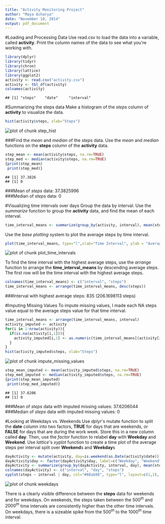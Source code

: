```yaml
---
title: "Activity Monitoring Project"
author: "Maya Acharya"
date: "November 10, 2014"
output: pdf_document
---
```

#Loading and Processing Data
Use read.csv to load the data into a variable, called **activity**.
Print the column names of the data to see what you're working with.

```r
library(dplyr)
library(tidyr)
library(chron)
library(lattice)
library(ggplot2)
activity <- read.csv("activity.csv")
activity <- tbl_df(activity)
colnames(activity)
```

```
## [1] "steps"    "date"     "interval"
```
#Summarizing the steps data
Make a histogram of the *steps* column of **activity** to visualize the data.

```r
hist(activity$steps, xlab="Steps")
```

![plot of chunk step_hist](figure/step_hist-1.png) 
  
###Find the *mean* and *median* of the *steps* data.
Use the *mean* and *median* functions on the **steps** column of the **activity** data.

```r
step_mean <- mean(activity$steps, na.rm=TRUE)
step_med <- median(activity$steps, na.rm=TRUE)
{print(step_mean)
 print(step_med)}
```

```
## [1] 37.3826
## [1] 0
```
###Mean of *steps* data: 37.3825996  
###Median of *steps* data: 0  

#Visualizing time intervals over days
Group the data by interval. Use the *summarize* function to group the **activity** data, and find the mean of each interval.

```r
time_interval_means <- summarize(group_by(activity, interval), mean(steps, na.rm=TRUE))
```

  
  Use the *base plotting* system to plot the average steps by time interval.

```r
plot(time_interval_means, type="l",xlab="Time Interval", ylab = "Average Steps")
```

![plot of chunk plot_time_intervals](figure/plot_time_intervals-1.png) 

  
To find the time interval with the highest average steps, use the *arrange* function to arrange the **time_interval_means** by descending average steps. The first row will be the time interval with the highest average steps. 

```r
colnames(time_interval_means) <- c("interval", "steps")
time_interval_means <- arrange(time_interval_means, desc(steps))
```
  
###Interval with highest average steps: 835 
(206.1698113 steps)

#Imputing Missing Values
To impute missing values, I made each NA steps value equal to the average steps value for that time interval.

```r
time_interval_means <- arrange(time_interval_means, interval)
activity_imputed <- activity
for(i in 1:nrow(activity)){
  if(is.na(activity[i,1])){
    activity_imputed[i,1] <- as.numeric(time_interval_means[(activity[i,3]/5)+1,2])
  }
}
hist(activity_imputed$steps, xlab="Steps")
```

![plot of chunk impute_missing_values](figure/impute_missing_values-1.png) 

```r
step_mean_imputed <- mean(activity_imputed$steps, na.rm=TRUE)
step_med_imputed <- median(activity_imputed$steps, na.rm=TRUE)
{print(step_mean_imputed)
 print(step_med_imputed)}
```

```
## [1] 37.6206
## [1] 0
```
###Mean of *steps* data with imputed missing values: 37.6206044  
###Median of *steps* data with imputed missing values: 0 

#Looking at Weekdays vs. Weekends
Use *dplyr*'s mutate function to split the **date** column into two factors, **TRUE** for days that are weekends, or **FALSE** for days that are during the work week. Store this in a new column called **day**. Then, use the *factor* function to relabel **day** with **Weekday** and **Weekend**. Use *lattice*'s *xyplot* function to create a time plot of the average steps per interval split over **Weekend**s and **Weekday**s

```r
dayActivity <- mutate(activity, day=is.weekend(as.Date(activity$date)))
dayActivity$day <- factor(dayActivity$day, label=c("Weekday", "Weekend"))
dayActivity <- summarize(group_by(dayActivity, interval, day), mean(steps, na.rm=TRUE))
colnames(dayActivity) <- c("interval", "day", "steps")
xyplot(steps ~ interval | day, col="#68ab98", type="l", layout=c(1,2), data=dayActivity)
```

![plot of chunk weekdays](figure/weekdays-1.png) 
  
    
There is a clearly visible difference between the **steps** data for weekends and for weekdays. On weekends, the steps taken between the $500^{th}$ and $2000^{th}$ time intervals are consistently higher than the other time intervals. On weekdays, there is a sizeable spike from the $500^{th}$ to the $1000^{th}$ time interval.

